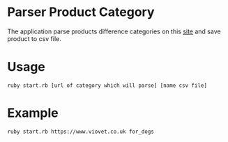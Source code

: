 # Parser Product Category

The application parse products difference categories on this [site](https://www.viovet.co.uk) and save product to csv file.

# Usage

	ruby start.rb [url of category which will parse] [name csv file]

# Example
	
	ruby start.rb https://www.viovet.co.uk for_dogs
